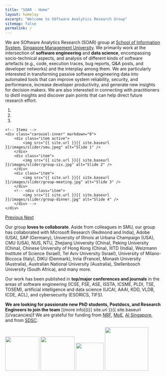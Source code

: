 ```yaml
---
title: "SOAR - Home"
layout: homelay
excerpt: "Welcome to SOftware Analytics Research Group"
sitemap: false
permalink: /
---
```


We are SOftware Analytics Research (SOAR) group at [School of Information System](https://sis.smu.edu.sg/), [Singapore Management University](https://smu.edu.sg/). We primarily work at the intersection of **software engineering** and **data science**, encompassing socio-technical aspects, and analysis of different kinds of software artefacts (e.g., code, execution traces, bug reports, Q&A posts, and developer networks) and the interplay among them. We are particularly interested in transforming passive software engineering data into automated tools that can improve system reliability, security, and performance, increase developer productivity, and generate new insights for decision makers. We are also interested in connecting with practitioners to distil insights and discover pain points that can help direct future research effort.


<div markdown="0" id="carousel" class="carousel slide" data-ride="carousel" data-interval="5000" data-pause="hover" >
    <!-- Menu -->
    <ol class="carousel-indicators">
        <li data-target="#carousel" data-slide-to="0" class="active"></li>
        <li data-target="#carousel" data-slide-to="1"></li>
        <li data-target="#carousel" data-slide-to="2"></li>
        <!-- <li data-target="#carousel" data-slide-to="3"></li> -->
        <!-- <li data-target="#carousel" data-slide-to="4"></li> -->
    </ol>

    <!-- Items -->
    <div class="carousel-inner" markdown="0">
        <div class="item active">
            <img src="{{ site.url }}{{ site.baseurl }}/images/slider/smu.jpeg" alt="Slide 1" />
        </div>
        <div class="item">
            <img src="{{ site.url }}{{ site.baseurl }}/images/slider/group-sis.jpg" alt="Slide 2" />
        </div>
        <div class="item">
            <img src="{{ site.url }}{{ site.baseurl }}/images/slider/group-meeting.jpg" alt="Slide 3" />
        </div>
        <!-- <div class="item">
            <img src="{{ site.url }}{{ site.baseurl }}/images/slider/group-dinner.jpg" alt="Slide 4" />
        </div> -->
    </div>
  <a class="left carousel-control" href="#carousel" role="button" data-slide="prev">
    <span class="glyphicon glyphicon-chevron-left" aria-hidden="true"></span>
    <span class="sr-only">Previous</span>
  </a>
  <a class="right carousel-control" href="#carousel" role="button" data-slide="next">
    <span class="glyphicon glyphicon-chevron-right" aria-hidden="true"></span>
    <span class="sr-only">Next</span>
  </a>
</div>

Our group **loves to collaborate**. Aside from colleagues in SMU, our group has collaborated with Microsoft Research (Redmond and India), Adobe (USA), SAP (Germany), University of Illinois at Urbana Champaign (USA), CMU (USA), NUS, NTU, Zhejiang University (China), Peking University (China), Chinese University of Hong Kong (China), IIITD (India), Weizmann Institute of Science (Israel), Tel Aviv University (Israel), University of Milano-Biccoca (Italy), DIKU (Denmark), Inria (France), Monash University (Australia), Australian National University (Australia), Stellenbosch University (South Africa), and many more.

Our work has been published in **top/major conferences and journals** in the areas of software engineering (ICSE, FSE, ASE, ISSTA, ICSME, PLDI, TSE, TOSEM), artificial intelligence and data science (IJCAI, AAAI, KDD, VLDB, ICDE, ACL), and cybersecurity (ESORICS, TIFS).

 **We are  looking for passionate new PhD students, Postdocs, and Research Engineers to join the team** [(more info)]({{ site.url }}{{ site.baseurl }}/vacancies)**!** We are grateful for funding from [NRF](https://www.nrf.gov.sg/), [MoE](https://www.moe.gov.sg/), [AI Singapore](https://www.aisingapore.org/), and from [SDSC](https://sdsc.sg/).

<div class="w-100">
  <a href="https://www.nrf.gov.sg/"><img src="{{ site.url }}{{ site.baseurl }}/images/logopic/logo_nrf_square.png" style="width: 110px" ></a>
  <a href="https://www.moe.gov.sg/"><img src="{{ site.url }}{{ site.baseurl }}/images/logopic/logo_moe.png" style="width: 110px"></a>
  <a href="https://www.aisingapore.org/"><img src="{{ site.url }}{{ site.baseurl }}/images/logopic/logo_aisgv.png" style="width: 90px"></a>
  <a href="https://sdsc.sg/"><img src="{{ site.url }}{{ site.baseurl }}/images/logopic/logo_sdsc.png" style="width: 140px"></a> 
</div>
